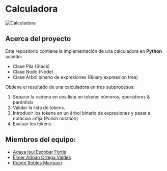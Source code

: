 # Calculadora
![Calculadora](https://cdn-icons-png.flaticon.com/512/346/346399.png)
## Acerca del proyecto
Este repositorio contiene la implementación de una calculadora en **Python** usando:
- Clase Pila (Stack)
- Clase Nodo (Node)
- Clase Árbol binario de expresiones (Binary expression tree)

Obtiene el resultado de una calculadora en tres subprocesos:
1. Separar la cadena en una lista en tokens: números, operadores & paréntisis
2. Validar la lista de tokens.
3. Introducir los tokens en un árbol binario de expresiones y pasar a notacion infija (Polish notation)
4. Evaluar los tokens

## Miembros del equipo:
- [Adaya Isui Escobar Fortis](https://github.com/adayaisui)
- [Elmer Adrian Ortega Valdés](https://github.com/ElmerAdrianV)
- [Rubén Robles Margueri](https://github.com/rroblesm)
